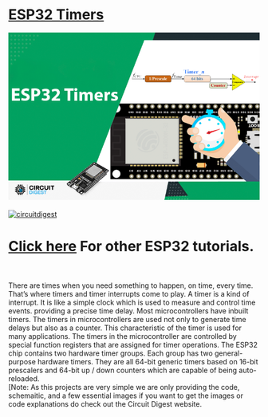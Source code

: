 # [ESP32 Timers](https://circuitdigest.com/microcontroller-projects/)

<img src="https://github.com/Circuit-Digest/Basic-ESP32-Tutorials/blob/bdb3b4a78449a074e451c063b39ab808fb5814b5/ESP32%20Timers/Tittle.png" width="" alt="alt_text" title="image_tooltip">
<br>

<br>
<a href="https://circuitdigest.com/tags/ESP32"><img src="https://img.shields.io/static/v1?label=&labelColor=505050&message=ESP32 Tutorials Circuit Digest&color=%230076D6&style=social&logo=google-chrome&logoColor=%230076D6" alt="circuitdigest"/></a>
<br>

[<h1>Click here](https://circuitdigest.com/tags/ESP32) For other ESP32 tutorials.</h1>


<br>
<br>
There are times when you need something to happen, on time, every time. That’s where timers and timer interrupts come to play. A timer is a kind of interrupt. It is like a simple clock which is used to measure and control time events. providing a precise time delay. Most microcontrollers have inbuilt timers. The timers in microcontrollers are used not only to generate time delays but also as a counter. This characteristic of the timer is used for many applications. The timers in the microcontroller are controlled by special function registers that are assigned for timer operations.
The ESP32 chip contains two hardware timer groups. Each group has two general-purpose hardware timers. They are all 64-bit generic timers based on 16-bit prescalers and 64-bit up / down counters which are capable of being auto-reloaded.

<br>
[Note: As this projects are very simple we are only providing the code, schemaitic, and a few essential images if you want to get the images or code explanations do check out the Circuit Digest website.
<br>
<br>

